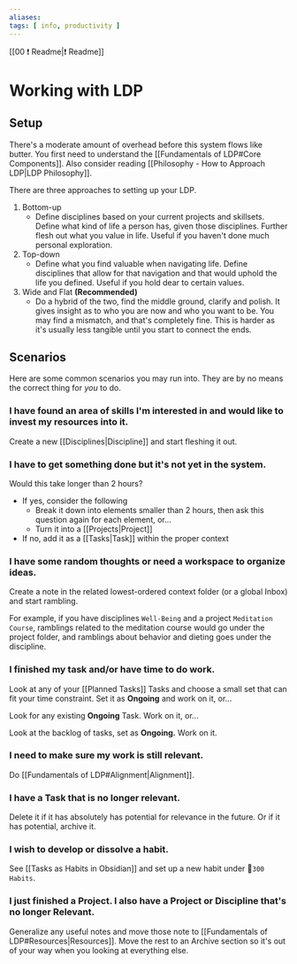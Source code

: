 ```yaml
---
aliases: 
tags: [ info, productivity ]
---
```

[[00 ❗ Readme|❗ Readme]]
# Working with LDP
## Setup
There's a moderate amount of overhead before this system flows like butter. You first need to understand the [[Fundamentals of LDP#Core Components]]. Also consider reading [[Philosophy - How to Approach LDP|LDP Philosophy]].

There are three approaches to setting up your LDP.
1. Bottom-up
	- Define disciplines based on your current projects and skillsets. Define what kind of life a person has, given those disciplines. Further flesh out what you value in life. Useful if you haven't done much personal exploration.
2. Top-down
	- Define what you find valuable when navigating life. Define disciplines that allow for that navigation and that would uphold the life you defined. Useful if you hold dear to certain values.
3. Wide and Flat **(Recommended)**
	- Do a hybrid of the two, find the middle ground, clarify and polish. It gives insight as to who you are now and who you want to be. You may find a mismatch, and that's completely fine. This is harder as it's usually less tangible until you start to connect the ends.

## Scenarios
Here are some common scenarios you may run into. They are by no means the correct thing for *you* to do.

### I have found an area of skills I'm interested in and would like to invest my resources into it.
Create a new [[Disciplines|Discipline]] and start fleshing it out.

### I have to get something done but it's not yet in the system. 
Would this take longer than 2 hours?
- If yes, consider the following
	- Break it down into elements smaller than 2 hours, then ask this question again for each element, or...
	- Turn it into a [[Projects|Project]]
- If no, add it as a [[Tasks|Task]] within the proper context

### I have some random thoughts or need a workspace to organize ideas.
Create a note in the related lowest-ordered context folder (or a global Inbox) and start rambling.

For example, if you have disciplines `Well-Being` and a project `Meditation Course`, ramblings related to the meditation course would go under the project folder, and ramblings about behavior and dieting goes under the discipline.

### I finished my task and/or have time to do work.
Look at any of your [[Planned Tasks]] Tasks and choose a small set that can fit your time constraint. Set it as **Ongoing** and work on it, or...

Look for any existing **Ongoing** Task. Work on it, or...

Look at the backlog of tasks, set as **Ongoing.** Work on it.

### I need to make sure my work is still relevant.
Do [[Fundamentals of LDP#Alignment|Alignment]].

### I have a Task that is no longer relevant.
Delete it if it has absolutely has potential for relevance in the future. Or if it has potential, archive it.

### I wish to develop or dissolve a habit.
See [[Tasks as Habits in Obsidian]] and set up a new habit under 📁`300 Habits`.

### I just finished a Project. I also have a Project or Discipline that's no longer Relevant.
Generalize any useful notes and move those note to [[Fundamentals of LDP#Resources|Resources]]. Move the rest to an Archive section so it's out of your way when you looking at everything else.